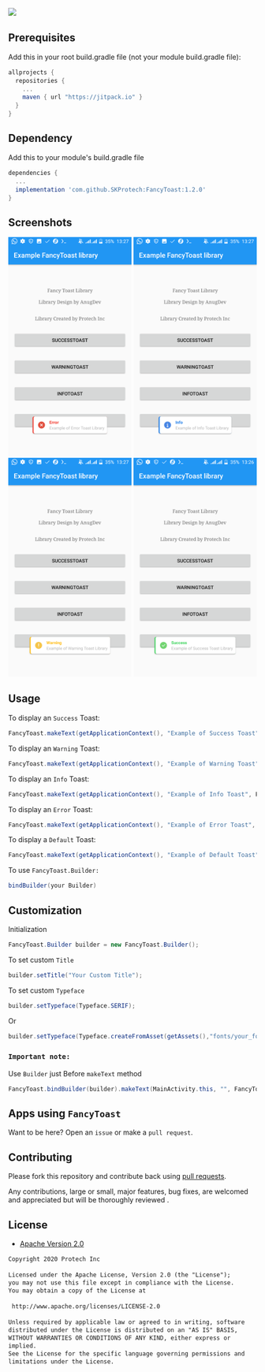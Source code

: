 [![](https://jitpack.io/v/SKProtech/FancyToast.svg)](https://jitpack.io/#SKProtech/FancyToast)

## Prerequisites

Add this in your root build.gradle file (not your module build.gradle file):
```gradle
allprojects {
  repositories {
    ...
    maven { url "https://jitpack.io" }
  }
}
```
## Dependency

Add this to your module's build.gradle file
```gradle
dependencies {
  ...
  implementation 'com.github.SKProtech:FancyToast:1.2.0'
}
```
## Screenshots

<div>
  <img src="https://github.com/SKProtech/FancyToast/blob/master/Screenshot_20210504-132720.png" width="250"/>
  <img src="https://github.com/SKProtech/FancyToast/blob/master/Screenshot_20210504-132714.png" width="250"/>
  <img src="https://github.com/SKProtech/FancyToast/blob/master/Screenshot_20210504-132709.png" width="250"/>
  <img src="https://github.com/SKProtech/FancyToast/blob/master/Screenshot_20210504-132648.png" width="250"/>
</div>



## Usage

To display an `Success` Toast:
```java
FancyToast.makeText(getApplicationContext(), "Example of Success Toast", FancyToast.LENGTH_LONG, FancyToast.SUCCESS).show();
```
To display an `Warning` Toast:
```java
FancyToast.makeText(getApplicationContext(), "Example of Warning Toast", FancyToast.LENGTH_LONG, FancyToast.WARNING).show();
```
To display an `Info` Toast:
```java
FancyToast.makeText(getApplicationContext(), "Example of Info Toast", FancyToast.LENGTH_LONG, FancyToast.INFO).show();
```
To display an `Error` Toast:
```java
FancyToast.makeText(getApplicationContext(), "Example of Error Toast", FancyToast.LENGTH_LONG, FancyToast.ERROR).show();
```

To display a `Default` Toast:
```java
FancyToast.makeText(getApplicationContext(), "Example of Default Toast", FancyToast.LENGTH_LONG, FancyToast.DEFAULT).show();
```
To use `FancyToast.Builder:`
```java
bindBuilder(your Builder)
```
## Customization

Initialization
```java
FancyToast.Builder builder = new FancyToast.Builder();
```
To set custom `Title`
```java
builder.setTitle("Your Custom Title");
```
To set custom `Typeface`
```java
builder.setTypeface(Typeface.SERIF);
```
Or
```java
builder.setTypeface(Typeface.createFromAsset(getAssets(),"fonts/your_font.ttf"));
```
### `Important note:`
Use `Builder` just Before `makeText` method
```java
FancyToast.bindBuilder(builder).makeText(MainActivity.this, "", FancyToast.LENGTH_LONG, FancyToast.SUCCESS).show();
```

## Apps using `FancyToast`

Want to be here? Open an `issue` or make a `pull request`.

## Contributing

Please fork this repository and contribute back using
[pull requests](https://github.com/SKProtech/FancyToast/pulls).

Any contributions, large or small, major features, bug fixes, are welcomed and appreciated
but will be thoroughly reviewed .

## License

* [Apache Version 2.0](http://www.apache.org/licenses/LICENSE-2.0.html)

```
Copyright 2020 Protech Inc

Licensed under the Apache License, Version 2.0 (the "License");
you may not use this file except in compliance with the License.
You may obtain a copy of the License at

 http://www.apache.org/licenses/LICENSE-2.0

Unless required by applicable law or agreed to in writing, software
distributed under the License is distributed on an "AS IS" BASIS,
WITHOUT WARRANTIES OR CONDITIONS OF ANY KIND, either express or implied.
See the License for the specific language governing permissions and
limitations under the License.
